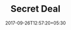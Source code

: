 ---
title: "Secret Deal"
date: 2017-09-26T12:57:20+05:30
draft: false
layout: secret-deal
property: "Casa Amora"
status: "In Process"
url: /offers/secret-deal/casa-amora/
slug: "casa-amora/"

mainmenu:
 offers: true
 secret: true
---